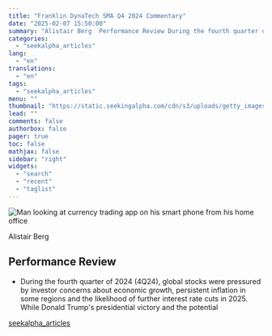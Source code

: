 ```yaml
---
title: "Franklin DynaTech SMA Q4 2024 Commentary"
date: "2025-02-07 15:50:00"
summary: "Alistair Berg  Performance Review During the fourth quarter of 2024 (4Q24), global stocks were pressured by investor concerns about economic growth, persistent inflation in some regions and the likelihood of further interest rate cuts in 2025. While Donald Trump's presidential victory and the potential"
categories:
  - "seekalpha_articles"
lang:
  - "en"
translations:
  - "en"
tags:
  - "seekalpha_articles"
menu: ""
thumbnail: "https://static.seekingalpha.com/cdn/s3/uploads/getty_images/1334805030/image_1334805030.jpg"
lead: ""
comments: false
authorbox: false
pager: true
toc: false
mathjax: false
sidebar: "right"
widgets:
  - "search"
  - "recent"
  - "taglist"
---
```


![Man looking at currency trading app on his smart phone from his home office](https://static.seekingalpha.com/cdn/s3/uploads/getty_images/1334805030/image_1334805030.jpg?io=getty-c-w750)



Alistair Berg





Performance Review
------------------

* During the fourth quarter of 2024 (4Q24), global stocks were pressured by investor concerns about economic growth, persistent inflation in some regions and the likelihood of further interest rate cuts in 2025. While Donald Trump's presidential victory and the potential

[seekalpha_articles](https://seekingalpha.com/article/4756038-franklin-dynatech-sma-q4-2024-commentary)
